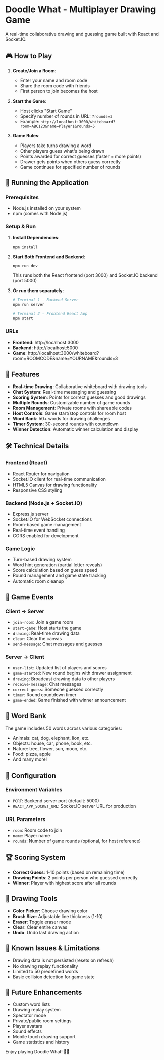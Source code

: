 # Doodle What - Multiplayer Drawing Game

A real-time collaborative drawing and guessing game built with React and Socket.IO.

## 🎮 How to Play

1. **Create/Join a Room**: 
   - Enter your name and room code
   - Share the room code with friends
   - First person to join becomes the host

2. **Start the Game**:
   - Host clicks "Start Game" 
   - Specify number of rounds in URL: `?rounds=3`
   - Example: `http://localhost:3000/whiteboard?room=ABC123&name=Player1&rounds=5`

3. **Game Rules**:
   - Players take turns drawing a word
   - Other players guess what's being drawn
   - Points awarded for correct guesses (faster = more points)
   - Drawer gets points when others guess correctly
   - Game continues for specified number of rounds

## 🚀 Running the Application

### Prerequisites
- Node.js installed on your system
- npm (comes with Node.js)

### Setup & Run

1. **Install Dependencies**:
   ```bash
   npm install
   ```

2. **Start Both Frontend and Backend**:
   ```bash
   npm run dev
   ```
   This runs both the React frontend (port 3000) and Socket.IO backend (port 5000)

3. **Or run them separately**:
   ```bash
   # Terminal 1 - Backend Server
   npm run server

   # Terminal 2 - Frontend React App  
   npm start
   ```

### URLs
- **Frontend**: http://localhost:3000
- **Backend**: http://localhost:5000
- **Game**: http://localhost:3000/whiteboard?room=ROOMCODE&name=YOURNAME&rounds=3

## 🎨 Features

- **Real-time Drawing**: Collaborative whiteboard with drawing tools
- **Chat System**: Real-time messaging and guessing
- **Scoring System**: Points for correct guesses and good drawings
- **Multiple Rounds**: Customizable number of game rounds
- **Room Management**: Private rooms with shareable codes
- **Host Controls**: Game start/stop controls for room host
- **Word Bank**: 50+ words for drawing challenges
- **Timer System**: 30-second rounds with countdown
- **Winner Detection**: Automatic winner calculation and display

## 🛠 Technical Details

### Frontend (React)
- React Router for navigation
- Socket.IO client for real-time communication
- HTML5 Canvas for drawing functionality
- Responsive CSS styling

### Backend (Node.js + Socket.IO)
- Express.js server
- Socket.IO for WebSocket connections
- Room-based game management
- Real-time event handling
- CORS enabled for development

### Game Logic
- Turn-based drawing system
- Word hint generation (partial letter reveals)
- Score calculation based on guess speed
- Round management and game state tracking
- Automatic room cleanup

## 🎯 Game Events

### Client → Server
- `join-room`: Join a game room
- `start-game`: Host starts the game
- `drawing`: Real-time drawing data
- `clear`: Clear the canvas
- `send-message`: Chat messages and guesses

### Server → Client
- `user-list`: Updated list of players and scores
- `game-started`: New round begins with drawer assignment
- `drawing`: Broadcast drawing data to other players
- `receive-message`: Chat messages
- `correct-guess`: Someone guessed correctly
- `timer`: Round countdown timer
- `game-ended`: Game finished with winner announcement

## 🎪 Word Bank
The game includes 50 words across various categories:
- Animals: cat, dog, elephant, lion, etc.
- Objects: house, car, phone, book, etc.
- Nature: tree, flower, sun, moon, etc.
- Food: pizza, apple
- And many more!

## 🔧 Configuration

### Environment Variables
- `PORT`: Backend server port (default: 5000)
- `REACT_APP_SOCKET_URL`: Socket.IO server URL for production

### URL Parameters
- `room`: Room code to join
- `name`: Player name
- `rounds`: Number of game rounds (optional, for host reference)

## 🏆 Scoring System
- **Correct Guess**: 1-10 points (based on remaining time)
- **Drawing Points**: 2 points per person who guessed correctly
- **Winner**: Player with highest score after all rounds

## 🎨 Drawing Tools
- **Color Picker**: Choose drawing color
- **Brush Size**: Adjustable line thickness (1-10)
- **Eraser**: Toggle eraser mode
- **Clear**: Clear entire canvas
- **Undo**: Undo last drawing action

## 🚨 Known Issues & Limitations
- Drawing data is not persisted (resets on refresh)
- No drawing replay functionality
- Limited to 50 predefined words
- Basic collision detection for game state

## 🔮 Future Enhancements
- Custom word lists
- Drawing replay system
- Spectator mode
- Private/public room settings
- Player avatars
- Sound effects
- Mobile touch drawing support
- Game statistics and history

Enjoy playing Doodle What! 🎨✨